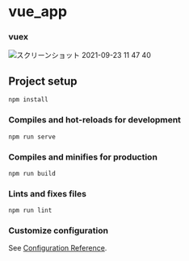 # vue_app
### vuex
![スクリーンショット 2021-09-23 11 47 40](https://user-images.githubusercontent.com/70265286/134447958-50fe0304-468b-4c07-aa74-f68db74cd017.png)

## Project setup
```
npm install
```

### Compiles and hot-reloads for development
```
npm run serve
```

### Compiles and minifies for production
```
npm run build
```

### Lints and fixes files
```
npm run lint
```

### Customize configuration
See [Configuration Reference](https://cli.vuejs.org/config/).
